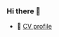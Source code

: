 ### Hi there 👋

- 🌱 [CV profile](https://www.notion.so/CV-Aleksandr-Shtykov-e87216b8f4194aa2ae44cf5c605e9f65)
<!--
**shtbik/shtbik** is a ✨ _special_ ✨ repository because its `README.md` (this file) appears on your GitHub profile.

Here are some ideas to get you started:

- 🔭 I’m currently working on ...
- 🌱 I’m currently learning ...
- 👯 I’m looking to collaborate on ...
- 🤔 I’m looking for help with ...
- 💬 Ask me about ...
- 📫 How to reach me: ...
- 😄 Pronouns: ...
- ⚡ Fun fact: ...
-->
